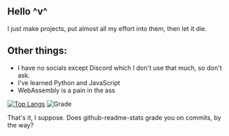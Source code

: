 ## Hello ^v^
I just make projects, put almost all my effort into them, then let it die.

## Other things:
 - I have no socials except Discord which I don't use that much, so don't ask.
 - I've learned Python and JavaScript
 - WebAssembly is a pain in the ass

[![Top Langs](https://github-readme-stats.vercel.app/api/top-langs/?username=themysticsavages&theme=dark&layout=compact)](https://github.com/themysticsavages?tab=repositories)
![Grade](https://github-readme-stats.vercel.app/api?username=themysticsavages&hide=contribs,prs&theme=dark&layout=compact)

That's it, I suppose. Does github-readme-stats grade you on commits, by the way?

